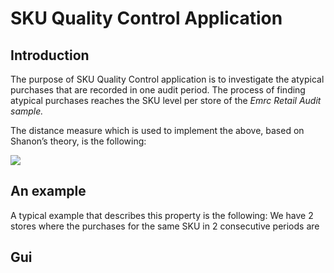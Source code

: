 # SKU Quality Control Application

## Introduction

The purpose of SKU Quality Control application is to investigate the atypical purchases that are
recorded in one audit period.
The process of finding atypical purchases reaches the SKU level per store
of the _Emrc Retail Audit sample._

The distance measure which is used to implement the above, based on Shanon’s theory, is the
following:

<img src="https://latex.codecogs.com/gif.latex?\text{==========}\qquad D(P_{t+1},P_t)=P_{t+1}\cdot\ln(P_{t+1}/P_t)+P_t-P_{t+1}\text{==========}" />

## An example

A typical example that describes this property is the following:
We have 2 stores where the purchases for the same SKU in 2 consecutive periods are

## Gui
